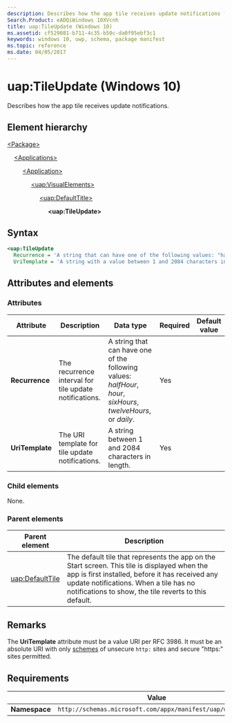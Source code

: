 ```yaml
---
description: Describes how the app tile receives update notifications (in Package/Applications).
Search.Product: eADQiWindows 10XVcnh
title: uap:TileUpdate (Windows 10)
ms.assetid: cf529081-b711-4c35-b50c-da0f95ebf3c1
keywords: windows 10, uwp, schema, package manifest
ms.topic: reference
ms.date: 04/05/2017
---
```


# uap:TileUpdate (Windows 10)

Describes how the app tile receives update notifications.

## Element hierarchy

[\<Package\>](element-package.md)

&nbsp;&nbsp;&nbsp;&nbsp;[\<Applications\>](element-applications.md)

&nbsp;&nbsp;&nbsp;&nbsp; &nbsp;&nbsp;&nbsp;&nbsp;[\<Application\>](element-application.md)

&nbsp;&nbsp;&nbsp;&nbsp; &nbsp;&nbsp;&nbsp;&nbsp; &nbsp;&nbsp;&nbsp;&nbsp;[\<uap:VisualElements\>](element-uap-visualelements.md)

&nbsp;&nbsp;&nbsp;&nbsp; &nbsp;&nbsp;&nbsp;&nbsp; &nbsp;&nbsp;&nbsp;&nbsp; &nbsp;&nbsp;&nbsp;&nbsp;[\<uap:DefaultTitle\>](element-uap-defaulttile.md)

&nbsp;&nbsp;&nbsp;&nbsp; &nbsp;&nbsp;&nbsp;&nbsp; &nbsp;&nbsp;&nbsp;&nbsp; &nbsp;&nbsp;&nbsp;&nbsp; &nbsp;&nbsp;&nbsp;&nbsp;**\<uap:TileUpdate\>**

## Syntax

```xml
<uap:TileUpdate
  Recurrence = 'A string that can have one of the following values: "halfHour", "hour", "sixHours", "twelveHours", or "daily".'
  UriTemplate = 'A string with a value between 1 and 2084 characters in length.' />
```

## Attributes and elements

### Attributes

| Attribute | Description | Data type | Required | Default value |
|-|-|-|-|-|
| **Recurrence** | The recurrence interval for tile update notifications. | A string that can have one of the following values: *halfHour*, *hour*, *sixHours*, *twelveHours*, or *daily*. | Yes |  |
| **UriTemplate** | The URI template for tile update notifications. | A string between 1 and 2084 characters in length. | Yes |  |

### Child elements

None.

### Parent elements

| Parent element | Description |
|-|-|
| [uap:DefaultTile](element-uap-defaulttile.md) | The default tile that represents the app on the Start screen. This tile is displayed when the app is first installed, before it has received any update notifications. When a tile has no notifications to show, the tile reverts to this default. |

## Remarks

The **UriTemplate** attribute must be a value URI per RFC 3986. It must be an absolute URI with only [schemes](/windows/uwp/launch-resume/launch-maps-app) of unsecure `http:` sites and secure "https:" sites permitted.

## Requirements

|   | Value |
|--|--|
| **Namespace** | `http://schemas.microsoft.com/appx/manifest/uap/windows10` |
